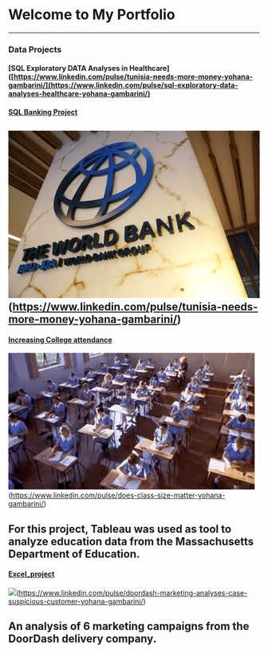 # Welcome to My Portfolio
---
### Data Projects

#### [SQL Exploratory DATA Analyses in Healthcare]([https://www.linkedin.com/pulse/tunisia-needs-more-money-yohana-gambarini/](https://www.linkedin.com/pulse/sql-exploratory-data-analyses-healthcare-yohana-gambarini/)





#### [SQL Banking Project](https://www.linkedin.com/pulse/tunisia-needs-more-money-yohana-gambarini/)

<img src="images/The-World-Bank.jpg?raw=true"/>(https://www.linkedin.com/pulse/tunisia-needs-more-money-yohana-gambarini/)
---
#### [Increasing College attendance](https://www.linkedin.com/pulse/does-class-size-matter-yohana-gambarini/)

<img src="images/Students class GIF.gif?raw=true"/>(https://www.linkedin.com/pulse/does-class-size-matter-yohana-gambarini/)

For this project, Tableau was used as tool to analyze education data from the Massachusetts Department of Education. 
---
 
#### [Excel_project](https://www.linkedin.com/pulse/doordash-marketing-analyses-case-suspicious-customer-yohana-gambarini/)

<img src="images/1671479534257.gif?raw=true"/>(https://www.linkedin.com/pulse/doordash-marketing-analyses-case-suspicious-customer-yohana-gambarini/)

An analysis of 6 marketing campaigns from the DoorDash delivery company.
---

